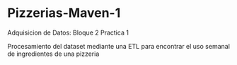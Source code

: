 # Pizzerias-Maven-1
Adquisicion de Datos:    Bloque 2 Practica 1

Procesamiento del dataset mediante una ETL para encontrar el uso semanal de ingredientes de una pizzeria
